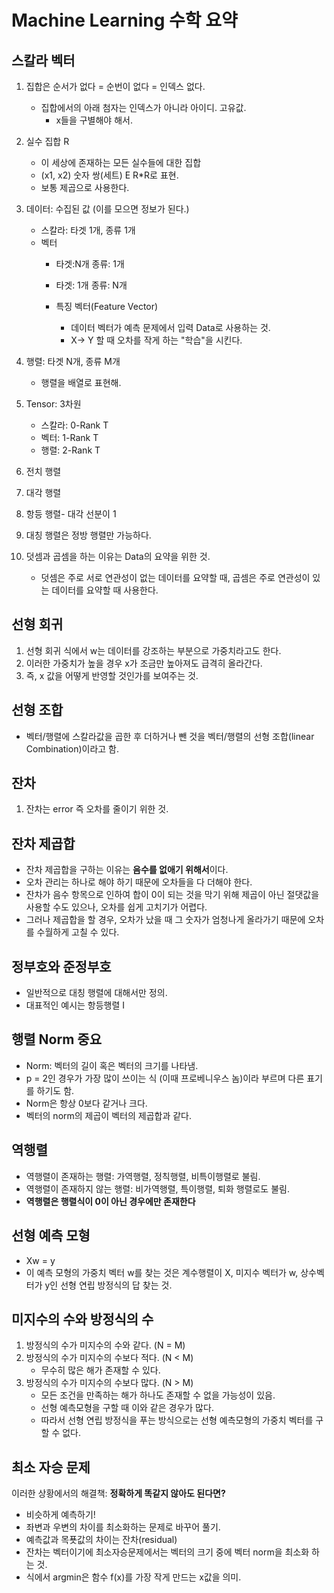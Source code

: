 # Machine Learning 수학 요약
## 스칼라 벡터
1. 집합은 순서가 없다 = 순번이 없다 = 인덱스 없다.
    - 집합에서의 아래 첨자는 인덱스가 아니라 아이디. 고유값.
        - x들을 구별해야 해서.
2. 실수 집합 R
    - 이 세상에 존재하는 모든 실수들에 대한 집합
    - (x1, x2) 숫자 쌍(세트) E R*R로 표현.
    - 보통 제곱으로 사용한다.

3. 데이터: 수집된 값 (이를 모으면 정보가 된다.)
    - 스칼라: 타겟 1개, 종류 1개
    - 벡터
        - 타겟:N개 종류: 1개
        - 타겟: 1개 종류: N개

        - 특징 벡터(Feature Vector)
            - 데이터 벡터가 예측 문제에서 입력 Data로 사용하는 것.
            - X-> Y 할 때 오차를 작게 하는 "학습"을 시킨다.

4. 행렬: 타겟 N개, 종류 M개
    - 행렬을 배열로 표현해.

5. Tensor: 3차원
    - 스칼라: 0-Rank T
    - 벡터: 1-Rank T
    - 행렬: 2-Rank T
6. 전치 행렬
7. 대각 행렬
8. 항등 행렬- 대각 선분이 1
9. 대칭 행렬은 정방 행렬만 가능하다.

10. 덧셈과 곱셈을 하는 이유는 Data의 요약을 위한 것.
    - 덧셈은 주로 서로 연관성이 없는 데이터를 요약할 때, 곱셈은 주로 연관성이 있는 데이터를 요약할 때 사용한다.

## 선형 회귀
1. 선형 회귀 식에서 w는 데이터를 강조하는 부분으로 가중치라고도 한다.
2. 이러한 가중치가 높을 경우 x가 조금만 높아져도 급격히 올라간다.
3. 즉, x 값을 어떻게 반영할 것인가를 보여주는 것.

## 선형 조합
- 벡터/행렬에 스칼라값을 곱한 후 더하거나 뺀 것을 벡터/행렬의 선형 조합(linear Combination)이라고 함.


## 잔차
1. 잔차는 error 즉 오차를 줄이기 위한 것.

## 잔차 제곱합
- 잔차 제곱합을 구하는 이유는 **음수를 없애기 위해서**이다.
- 오차 관리는 하나로 해야 하기 때문에 오차들을 다 더해야 한다.
- 잔차가 음수 항목으로 인하여 합이 0이 되는 것을 막기 위해 제곱이 아닌 절댓값을 사용할 수도 있으나, 오차를 쉽게 고치기가 어렵다.
- 그러나 제곱합을 할 경우, 오차가 났을 때 그 숫자가 엄청나게 올라가기 때문에 오차를 수월하게 고칠 수 있다.

## 정부호와 준정부호
- 일반적으로 대칭 행렬에 대해서만 정의.
- 대표적인 예시는 항등행렬 I

## 행렬 Norm 중요
- Norm: 벡터의 길이 혹은 벡터의 크기를 나타냄.
- p = 2인 경우가 가장 많이 쓰이는 식 (이때 프로베니우스 놈)이라 부르며 다른 표기를 하기도 함.
- Norm은 항상 0보다 같거나 크다.
- 벡터의 norm의 제곱이 벡터의 제곱합과 같다.

## 역행렬
- 역행렬이 존재하는 행렬: 가역행렬, 정칙행렬, 비특이행렬로 불림.
- 역행렬이 존재하지 않는 행렬: 비가역행렬, 특이행렬, 퇴화 행렬로도 불림.
- **역행렬은 행렬식이 0이 아닌 경우에만 존재한다**

## 선형 예측 모형
- Xw = y
- 이 예측 모형의 가중치 벡터 w를 찾는 것은 계수행렬이 X, 미지수 벡터가 w, 상수벡터가 y인 선형 연립 방정식의 답 찾는 것.

## 미지수의 수와 방정식의 수
1. 방정식의 수가 미지수의 수와 같다. (N = M)
2. 방정식의 수가 미지수의 수보다 적다. (N < M)
    - 무수히 많은 해가 존재할 수 있다.
3. 방정식의 수가 미지수의 수보다 많다. (N > M)
    - 모든 조건을 만족하는 해가 하나도 존재할 수 없을 가능성이 있음.
    - 선형 예측모형을 구할 때 이와 같은 경우가 많다.
    - 따라서 선형 연립 방정식을 푸는 방식으로는 선형 예측모형의 가중치 벡터를 구할 수 없다.

## 최소 자승 문제
이러한 상황에서의 해결책: **정확하게 똑같지 않아도 된다면?**
- 비슷하게 예측하기!
- 좌변과 우변의 차이를 최소화하는 문제로 바꾸어 풀기.
- 예측값과 목푯값의 차이는 잔차(residual)
- 잔차는 벡터이기에 최소자승문제에서는 벡터의 크기 중에 벡터 norm을 최소화 하는 것.
- 식에서 argmin은 함수 f(x)를 가장 작게 만드는 x값을 의미.